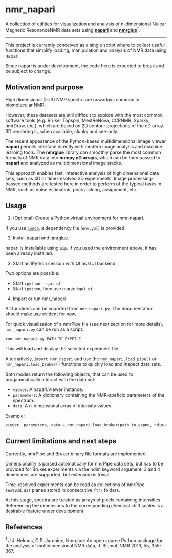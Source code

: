 # nmr_napari

A collection of utilities for visualization and analysis of n-dimensional Nulear Magnetic ResonanceNMR data sets using [**napari**](https://www.napari.org/) and [**nmrglue**](https://www.nmrglue.com/)<sup>1</sup>.

---

This project is currently conceived as a single script where to collect useful functions that simplify loading, manipulation and analysis of NMR data using napari.

Since napari is under development, the code here is expected to break and be subject to change.

## Motivation and purpose

High dimensional (>=3) NMR spectra are nowadays common in biomolecular NMR.

However, these datasets are still difficult to explore with the most common software tools (e.g. Bruker Topspin, MestReNova, CCPNMR, Sparky, nmrDraw, etc.), which are based on 2D contour projections of the nD array. 3D rendering is, when available, clunky and see-only.

The recent appearance of the Python-based multidimensional image viewer **napari** permits interface directly with modern image analysis and machine learning tools. The **nmrglue** library can smoothly parse the most common formats of NMR data into **numpy nD arrays**, which can be then passed to **napari** and analyzed as multidimensional image stacks.

This approach enables fast, interactive analysis of high dimensional data sets, such as 4D or time-resolved 3D experiments. Image processing-bassed methods are tested here in order to perform of the typical tasks in NMR, such as noise estimation, peak picking, assignment, etc.

## Usage

1. (Optional) Create a Python virtual environment for nmr-napari.

If you use [`conda`](https://docs.conda.io/en/latest/), a dependency file (`env.yml`) is provided.

2. Install [napari](https://napari.org/tutorials/installation.html) and [nmrglue](https://nmrglue.readthedocs.io/en/latest/install.html).

napari is installable using `pip`. If you used the environment above, it has
been already installed.

3. Start an IPython session with Qt as GUI backend

Two options are possible:

- Start `ipython --gui qt`
- Start `ipython`, then use magic `%gui qt`

4. Import or run nmr_napari

All functions can be imported from `nmr_napari.py`. The documentation should make use evident for now.

For quick visualization of a nmrPipe file (see next section for more details), `nmr_napari.py` can be run as a script:

```python
run nmr-napari.py PATH_TO_EXPFILE
```

This will load and display the selected experiment file.

Alternatively, `import nmr_napari` and use the `nmr_napari.load_pipe()` or
`nmr_napari.load_bruker()` functions to quickly load and inspect data sets.

Both modes return the following objects, that can be used to progammatically
interact with the data set:

- `viewer`: A napari.Viewer instance.
- `parameters`: A dictionary containing the NMR-speficic parameters of the spectrum.
- `data`: A n-dimensional array of intensity values.

Example:

```python
viewer, parameters, data = nmr_napari.load_bruker(path_to_expno, ndim=4)
```


## Current limitations and next steps

Currently, nmrPipe and Bruker binary file formats are implemented.

Dimensionality is parsed automatically for nmrPipe data sets, but has to be
provided for Bruker experiments via the ndim keyword argument. 3 and 4
dimensions are supported, but extension is trivial.

Time-resolved experiments can be read as collections of nmrPipe `tes%03d.dat`
planes stored in consecutive `ft*/` folders.

At this stage, spectra are treated as arrays of pixels containing intensities. Referencing the dimensions to the corresponding chemical shift scales is a desirable feature under development.

## References

<sup>1</sup> J.J. Helmus, C.P. Jaroniec, Nmrglue: An open source Python package for the analysis of multidimensional NMR data, J. Biomol. NMR 2013, 55, 355-367.